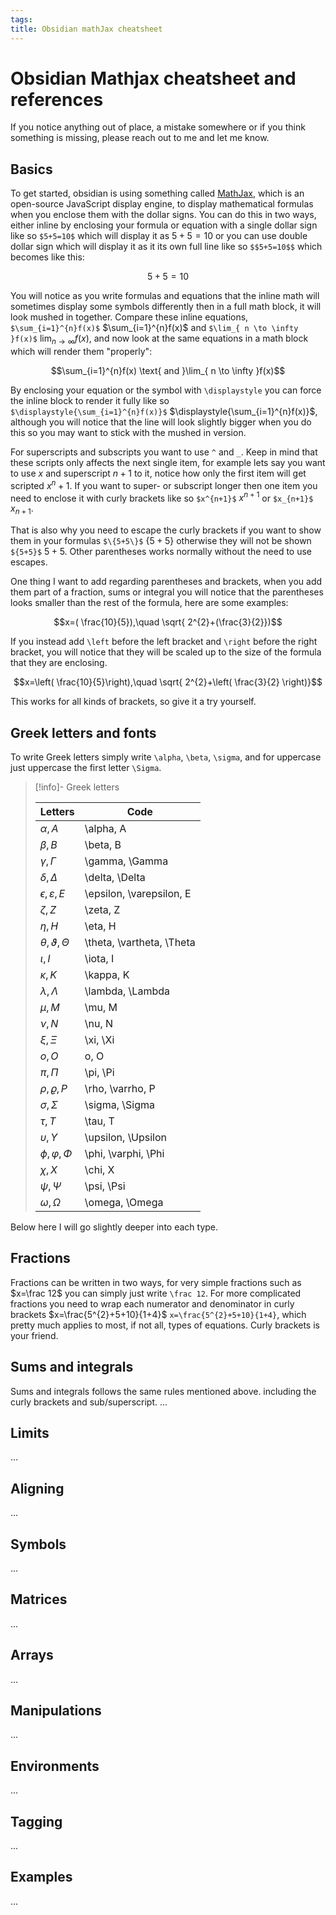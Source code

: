 ```yaml
---
tags: 
title: Obsidian mathJax cheatsheet
---
```


# Obsidian Mathjax cheatsheet and references

If you notice anything out of place, a mistake somewhere or if you think something is missing, please reach out to me and let me know.
## Basics

To get started, obsidian is using something called [MathJax](https://docs.mathjax.org/en/latest/basic/mathjax.html), which is an open-source JavaScript display engine, to display mathematical formulas when you enclose them with the dollar signs. You can do this in two ways, either inline by enclosing your formula or equation with a single dollar sign like so `$5+5=10$` which will display it as $5+5=10$ or you can use double dollar sign which will display it as it its own full line like so `$$5+5=10$$` which becomes like this:

$$5+5=10$$

You will notice as you write formulas and equations that the inline math will sometimes display some symbols differently then in a full math block, it will look mushed in together. Compare these inline equations, `$\sum_{i=1}^{n}f(x)$` $\sum_{i=1}^{n}f(x)$ and `$\lim_{ n \to \infty }f(x)$` $\lim_{ n \to \infty }f(x)$, and now look at the same equations in a math block which will render them "properly":

$$\sum_{i=1}^{n}f(x) \text{ and }\lim_{ n \to \infty }f(x)$$

By enclosing your equation or the symbol with `\displaystyle` you can force the inline block to render it fully like so `$\displaystyle{\sum_{i=1}^{n}f(x)}$` $\displaystyle{\sum_{i=1}^{n}f(x)}$, although you will notice that the line will look slightly bigger when you do this so you may want to stick with the mushed in version.

For superscripts and subscripts you want to use `^` and `_`. Keep in mind that these scripts only affects the next single item, for example lets say you want to use $x$ and superscript $n+1$ to it, notice how only the first item will get scripted $x^n+1$. If you want to super- or subscript longer then one item you need to enclose it with curly brackets like so `$x^{n+1}$` $x^{n+1}$ or `$x_{n+1}$` $x_{n+1}$.

That is also why you need to escape the curly brackets if you want to show them in your formulas `$\{5+5\}$` $\{5+5\}$ otherwise they will not be shown `${5+5}$` ${5+5}$. Other parentheses works normally without the need to use escapes.

One thing I want to add regarding parentheses and brackets, when you add them part of a fraction, sums or integral you will notice that the parentheses looks smaller than the rest of the formula, here are some examples:

$$x=( \frac{10}{5}),\quad \sqrt{ 2^{2}+(\frac{3}{2}})$$

If you instead add `\left` before the left bracket and `\right` before the right bracket, you will notice that they will be scaled up to the size of the formula that they are enclosing.

$$x=\left( \frac{10}{5}\right),\quad \sqrt{ 2^{2}+\left( \frac{3}{2} \right)}$$

This works for all kinds of brackets, so give it a try yourself.

## Greek letters and fonts

To write Greek letters simply write `\alpha`, `\beta`, `\sigma`, and for uppercase just uppercase the first letter `\Sigma`.

> [!info]- Greek letters
> 
> | Letters                     | Code                      |
> | --------------------------- | ------------------------- |
> | $\alpha, A$                 | \alpha, A                 |
> | $\beta, B$                  | \beta, B                  |
> | $\gamma, \Gamma$            | \gamma, \Gamma            |
> | $\delta, \Delta$            | \delta, \Delta            |
> | $\epsilon, \varepsilon, E$  | \epsilon, \varepsilon, E  |
> | $\zeta, Z$                  | \zeta, Z                  |
> | $\eta, H$                   | \eta, H                   |
> | $\theta, \vartheta, \Theta$ | \theta, \vartheta, \Theta |
> | $\iota, I$                  | \iota, I                  |
> | $\kappa, K$                 | \kappa, K                 |
> | $\lambda, \Lambda$          | \lambda, \Lambda          |
> | $\mu, M$                    | \mu, M                    |
> | $\nu, N$                    | \nu, N                    |
> | $\xi, \Xi$                  | \xi, \Xi                  |
> | $o, O$                      | o, O                      |
> | $\pi, \Pi$                  | \pi, \Pi                  |
> | $\rho, \varrho, P$          | \rho, \varrho, P          |
> | $\sigma, \Sigma$            | \sigma, \Sigma            |
> | $\tau, T$                   | \tau, T                   |
> | $\upsilon, \Upsilon$        | \upsilon, \Upsilon        |
> | $\phi, \varphi, \Phi$       | \phi, \varphi, \Phi       |
> | $\chi, X$                   | \chi, X                   |
> | $\psi, \Psi$                | \psi, \Psi                |
> | $\omega, \Omega$            | \omega, \Omega            |

Below here I will go slightly deeper into each type.

## Fractions

Fractions can be written in two ways, for very simple fractions such as $x=\frac 12$ you can simply just write `\frac 12`. For more complicated fractions you need to wrap each numerator and denominator in curly brackets $x=\frac{5^{2}+5+10}{1+4}$ `x=\frac{5^{2}+5+10}{1+4}`, which pretty much applies to most, if not all, types of equations. Curly brackets is your friend.

## Sums and integrals

Sums and integrals follows the same rules mentioned above. including the curly brackets and sub/superscript.
...
## Limits

...
## Aligning

...
## Symbols

...
## Matrices

...
## Arrays

...
## Manipulations

...
## Environments

...
## Tagging

...
## Examples

...
